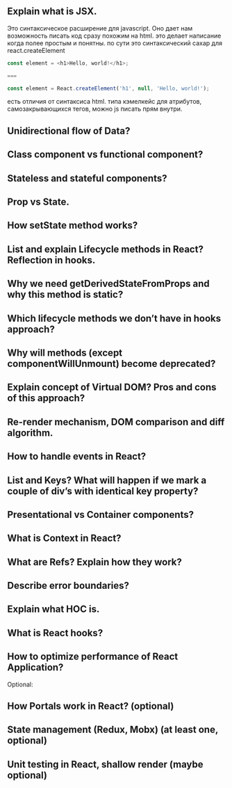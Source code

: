 ## Explain what is JSX.

Это синтаксическое расширение для javascript. Оно дает нам возможность писать код сразу похожим на html. это делает написание когда полее простым и понятны. по сути это синтаксический сахар для react.createElement

```js
const element = <h1>Hello, world!</h1>;

===

const element = React.createElement('h1', null, 'Hello, world!');
```

есть отличия от синтаксиса html. типа кэмелкейс для атрибутов, самозакрывающихся тегов, можно js писать прям внутри. 

## Unidirectional flow of Data?
## Class component vs functional component?
## Stateless and stateful components?
## Prop vs State.
## How setState method works?
## List and explain Lifecycle methods in React? Reflection in hooks. 
## Why we need getDerivedStateFromProps and why this method is static? 
## Which lifecycle methods we don’t have in hooks approach?
## Why will methods (except componentWillUnmount) become deprecated?
## Explain concept of Virtual DOM? Pros and cons of this approach?
## Re-render mechanism, DOM comparison and diff algorithm.
## How to handle events in React?
## List and Keys? What will happen if we mark a couple of div’s with identical key property?
## Presentational vs Container components?
## What is Context in React?
## What are Refs? Explain how they work?
## Describe error boundaries?
## Explain what HOC is.
## What is React hooks?
## How to optimize performance of React Application?

Optional:
## How Portals work in React? (optional)
## State management (Redux, Mobx) (at least one, optional)
## Unit testing in React, shallow render (maybe optional)
